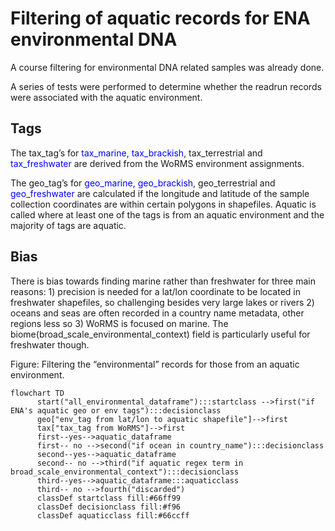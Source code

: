 # Filtering of aquatic records for ENA environmental DNA

A course filtering for environmental DNA related samples was already done.

A series of tests were performed to determine whether the readrun records were associated with the aquatic environment. 

## Tags
The tax_tag’s for <span style="color:blue">tax_marine, tax_brackish</span>, tax_terrestrial and <span style="color:blue">tax_freshwater</span> are derived from the WoRMS environment assignments. 

The geo_tag’s for <span style="color:blue">geo_marine, geo_brackish</span>, geo_terrestrial and <span style="color:blue">geo_freshwater</span> are calculated if the longitude and latitude of the sample collection coordinates are within certain polygons in shapefiles. 
Aquatic is called where at least one of the tags is from an aquatic environment and the majority of tags are aquatic.

## Bias
There is bias towards finding marine rather than freshwater for three main reasons: 1) precision is needed for a lat/lon coordinate to be located in freshwater shapefiles, so challenging besides very large lakes or rivers 2) oceans and seas are often recorded in a country name metadata, other regions less so 3) WoRMS is focused on marine. The biome(broad_scale_environmental_context) field is particularly useful for freshwater though. 

Figure: Filtering the “environmental” records for those from an aquatic environment.


```mermaid
flowchart TD
      start("all_environmental_dataframe"):::startclass -->first("if ENA's aquatic geo or env tags"):::decisionclass
      geo["env_tag from lat/lon to aquatic shapefile"]-->first
      tax["tax_tag from WoRMS"]-->first
      first--yes-->aquatic_dataframe
      first-- no -->second("if ocean in country_name"):::decisionclass
      second--yes-->aquatic_dataframe
      second-- no -->third("if aquatic regex term in broad_scale_environmental_context"):::decisionclass
      third--yes-->aquatic_dataframe:::aquaticclass
      third-- no -->fourth("discarded")
      classDef startclass fill:#66ff99
      classDef decisionclass fill:#f96
      classDef aquaticclass fill:#66ccff
```
